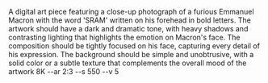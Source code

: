 
A digital art piece featuring a close-up photograph of a furious Emmanuel Macron with the word 'SRAM' written on his forehead in bold letters. The artwork should have a dark and dramatic tone, with heavy shadows and contrasting lighting that highlights the emotion on Macron's face. The composition should be tightly focused on his face, capturing every detail of his expression. The background should be simple and unobtrusive, with a solid color or a subtle texture that complements the overall mood of the artwork 8K --ar 2:3 --s 550 --v 5
